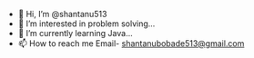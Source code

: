 - 👋 Hi, I’m @shantanu513
- 👀 I’m interested in problem solving...
- 🌱 I’m currently learning Java...
- 📫 How to reach me Email- shantanubobade513@gmail.com

<!---
shantanu513/shantanu513 is a ✨ special ✨ repository because its `README.md` (this file) appears on your GitHub profile.
You can click the Preview link to take a look at your changes.
--->
